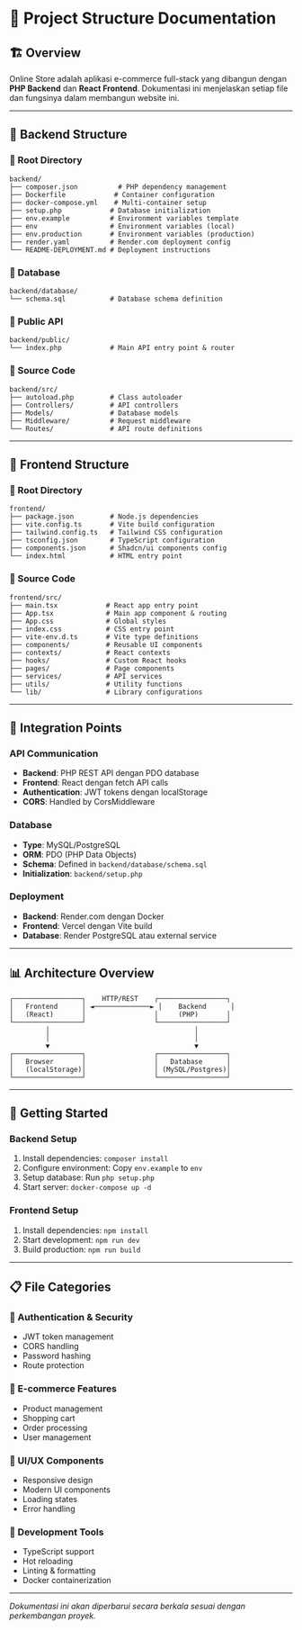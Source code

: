 # 📁 Project Structure Documentation

## 🏗️ Overview
Online Store adalah aplikasi e-commerce full-stack yang dibangun dengan **PHP Backend** dan **React Frontend**. Dokumentasi ini menjelaskan setiap file dan fungsinya dalam membangun website ini.

---

## 🔧 Backend Structure

### 📂 Root Directory
```
backend/
├── composer.json          # PHP dependency management
├── Dockerfile            # Container configuration
├── docker-compose.yml    # Multi-container setup
├── setup.php            # Database initialization
├── env.example          # Environment variables template
├── env                  # Environment variables (local)
├── env.production       # Environment variables (production)
├── render.yaml          # Render.com deployment config
└── README-DEPLOYMENT.md # Deployment instructions
```

### 📂 Database
```
backend/database/
└── schema.sql           # Database schema definition
```

### 📂 Public API
```
backend/public/
└── index.php            # Main API entry point & router
```

### 📂 Source Code
```
backend/src/
├── autoload.php         # Class autoloader
├── Controllers/         # API controllers
├── Models/              # Database models
├── Middleware/          # Request middleware
└── Routes/              # API route definitions
```

---

## 🎨 Frontend Structure

### 📂 Root Directory
```
frontend/
├── package.json         # Node.js dependencies
├── vite.config.ts       # Vite build configuration
├── tailwind.config.ts   # Tailwind CSS configuration
├── tsconfig.json        # TypeScript configuration
├── components.json      # Shadcn/ui components config
└── index.html           # HTML entry point
```

### 📂 Source Code
```
frontend/src/
├── main.tsx            # React app entry point
├── App.tsx             # Main app component & routing
├── App.css             # Global styles
├── index.css           # CSS entry point
├── vite-env.d.ts       # Vite type definitions
├── components/         # Reusable UI components
├── contexts/           # React contexts
├── hooks/              # Custom React hooks
├── pages/              # Page components
├── services/           # API services
├── utils/              # Utility functions
└── lib/                # Library configurations
```

---

## 🔗 Integration Points

### API Communication
- **Backend**: PHP REST API dengan PDO database
- **Frontend**: React dengan fetch API calls
- **Authentication**: JWT tokens dengan localStorage
- **CORS**: Handled by CorsMiddleware

### Database
- **Type**: MySQL/PostgreSQL
- **ORM**: PDO (PHP Data Objects)
- **Schema**: Defined in `backend/database/schema.sql`
- **Initialization**: `backend/setup.php`

### Deployment
- **Backend**: Render.com dengan Docker
- **Frontend**: Vercel dengan Vite build
- **Database**: Render PostgreSQL atau external service

---

## 📊 Architecture Overview

```
┌─────────────────┐    HTTP/REST    ┌─────────────────┐
│   Frontend      │ ◄──────────────► │    Backend      │
│   (React)       │                 │     (PHP)       │
└─────────────────┘                 └─────────────────┘
         │                                    │
         │                                    │
         ▼                                    ▼
┌─────────────────┐                 ┌─────────────────┐
│   Browser       │                 │   Database      │
│   (localStorage)│                 │ (MySQL/Postgres)│
└─────────────────┘                 └─────────────────┘
```

---

## 🚀 Getting Started

### Backend Setup
1. Install dependencies: `composer install`
2. Configure environment: Copy `env.example` to `env`
3. Setup database: Run `php setup.php`
4. Start server: `docker-compose up -d`

### Frontend Setup
1. Install dependencies: `npm install`
2. Start development: `npm run dev`
3. Build production: `npm run build`

---

## 📋 File Categories

### 🔐 Authentication & Security
- JWT token management
- CORS handling
- Password hashing
- Route protection

### 🛒 E-commerce Features
- Product management
- Shopping cart
- Order processing
- User management

### 🎨 UI/UX Components
- Responsive design
- Modern UI components
- Loading states
- Error handling

### 🔧 Development Tools
- TypeScript support
- Hot reloading
- Linting & formatting
- Docker containerization

---

*Dokumentasi ini akan diperbarui secara berkala sesuai dengan perkembangan proyek.*

